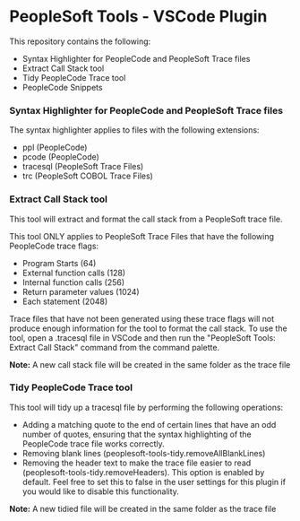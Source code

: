 # PeopleSoft Tools - VSCode Plugin

This repository contains the following:
- Syntax Highlighter for PeopleCode and PeopleSoft Trace files
- Extract Call Stack tool
- Tidy PeopleCode Trace tool
- PeopleCode Snippets

### Syntax Highlighter for PeopleCode and PeopleSoft Trace files

The syntax highlighter applies to files with the following extensions:
- ppl (PeopleCode)
- pcode (PeopleCode)
- tracesql (PeopleSoft Trace Files)
- trc (PeopleSoft COBOL Trace Files)

### Extract Call Stack tool

This tool will extract and format the call stack from a PeopleSoft trace file.

This tool ONLY applies to PeopleSoft Trace Files that have the following PeopleCode trace flags:
- Program Starts (64)
- External function calls (128)
- Internal function calls (256)
- Return parameter values (1024)
- Each statement (2048)

Trace files that have not been generated using these trace flags will not produce enough information for the tool to format the call stack. To use the tool, open a .tracesql file in VSCode and then run the "PeopleSoft Tools: Extract Call Stack" command from the command palette.

**Note:** A new call stack file will be created in the same folder as the trace file

### Tidy PeopleCode Trace tool

This tool will tidy up a tracesql file by performing the following operations:
- Adding a matching quote to the end of certain lines that have an odd number of quotes, ensuring that the syntax highlighting of the PeopleCode trace file works correctly.
- Removing blank lines (peoplesoft-tools-tidy.removeAllBlankLines)
- Removing the header text to make the trace file easier to read (peoplesoft-tools-tidy.removeHeaders). This option is enabled by default. Feel free to set this to false in the user settings for this plugin if you would like to disable this functionality.

**Note:** A new tidied file will be created in the same folder as the trace file
